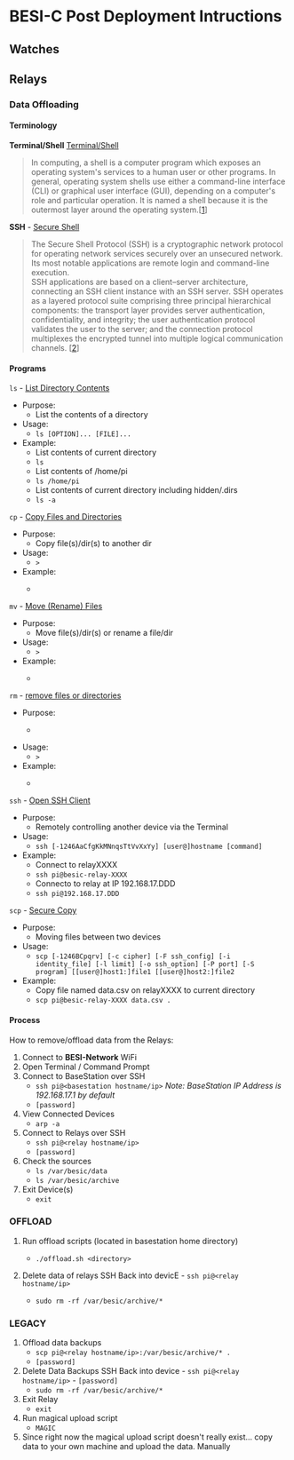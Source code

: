 # BESI-C Post Deployment Intructions

## Watches

## Relays 

### Data Offloading

#### Terminology 
**Terminal/Shell** [Terminal/Shell](https://en.wikipedia.org/wiki/Shell_(computing))
>  In computing, a shell is a computer program which exposes an operating system's services to a human user or other programs. In general, operating system shells use either a command-line interface (CLI) or graphical user interface (GUI), depending on a computer's role and particular operation. It is named a shell because it is the outermost layer around the operating system.\[[1](https://en.wikipedia.org/wiki/Shell_(computing))\]

**SSH** - [Secure Shell](https://en.wikipedia.org/wiki/Secure_Shell)
>  The Secure Shell Protocol (SSH) is a cryptographic network protocol for operating network services securely over an unsecured network. Its most notable applications are remote login and command-line execution.  
>  SSH applications are based on a client–server architecture, connecting an SSH client instance with an SSH server. SSH operates as a layered protocol suite comprising three principal hierarchical components: the transport layer provides server authentication, confidentiality, and integrity; the user authentication protocol validates the user to the server; and the connection protocol multiplexes the encrypted tunnel into multiple logical communication channels. \[[2](https://en.wikipedia.org/wiki/Secure_Shell)\]
#### Programs
`ls` - [List Directory Contents](https://linux.die.net/man/1/ls)
- Purpose:
    - List the contents of a directory
- Usage:
    - `ls [OPTION]... [FILE]...`
- Example:
    - List contents of current directory
    - `ls`
    - List contents of /home/pi
    - `ls /home/pi`
    - List contents of current directory including hidden/.dirs
    - `ls -a`

`cp` - [Copy Files and Directories](https://linux.die.net/man/1/cp)
- Purpose:
    - Copy file(s)/dir(s) to another dir
- Usage:
    - `>`
- Example:
    - >

`mv` - [Move (Rename) Files](https://linux.die.net/man/1/mv)
- Purpose:
    - Move file(s)/dir(s) or rename a file/dir
- Usage:
    - `>`
- Example:
    - >

`rm` - [remove files or directories](https://linux.die.net/man/1/rm)
- Purpose:
    - >
- Usage:
    - `>`
- Example:
    - >

`ssh` - [Open SSH Client](https://linux.die.net/man/1/ssh)

- Purpose:
    - Remotely controlling another device via the Terminal
- Usage:
    - `ssh [-1246AaCfgKkMNnqsTtVvXxYy] [user@]hostname [command]`
- Example:
    - Connect to relayXXXX 
    - `ssh pi@besic-relay-XXXX`  
    - Connecto to relay at IP 192.168.17.DDD
    - `ssh pi@192.168.17.DDD`

`scp` - [Secure Copy](https://linux.die.net/man/1/scp)

- Purpose:
    - Moving files between two devices
- Usage:
    - `scp [-1246BCpqrv] [-c cipher] [-F ssh_config] [-i identity_file] [-l limit] [-o ssh_option] [-P port] [-S program] [[user@]host1:]file1 [[user@]host2:]file2`
- Example:
    - Copy file named data.csv on relayXXXX to current directory
    - `scp pi@besic-relay-XXXX data.csv .`

#### Process
How to remove/offload data from the Relays:

1. Connect to **BESI-Network** WiFi
1. Open Terminal / Command Prompt
1. Connect to BaseStation over SSH
    - `ssh pi@<basestation hostname/ip>` *Note: BaseStation IP Address is 192.168.17.1 by default*
    - `[password]`
1. View Connected Devices
    - `arp -a`
1. Connect to Relays over SSH
    - `ssh pi@<relay hostname/ip>`
    - `[password]`
1. Check the sources
    - `ls /var/besic/data`
    - `ls /var/besic/archive`
1. Exit Device(s)
    - `exit`

### OFFLOAD
1. Run offload scripts (located in basestation home directory)
    - `./offload.sh <directory>`

1. Delete data of relays
    SSH Back into devicE
        - `ssh pi@<relay hostname/ip>`
    - `sudo rm -rf /var/besic/archive/*`
### LEGACY
1. Offload data backups
    - `scp pi@<relay hostname/ip>:/var/besic/archive/* .`
    - `[password]`
1. Delete Data Backups
     SSH Back into device
        - `ssh pi@<relay hostname/ip>`
        - `[password]` 
    - `sudo rm -rf /var/besic/archive/*`
1. Exit Relay
    - `exit`
1. Run magical upload script 
    - `MAGIC`
1. Since right now the magical upload script doesn't really exist... copy data to your own machine and upload the data. Manually
